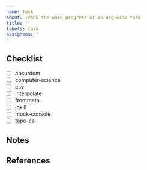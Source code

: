 ```yaml
---
name: Task
about: Track the work progress of an org-wide task
title: ''
labels: task
assignees: ''
---
```

<!-- briefly describe the task -->

## Checklist

- [ ] absurdum
- [ ] computer-science
- [ ] csv
- [ ] interpolate
- [ ] frontmeta
- [ ] jqkill
- [ ] mock-console
- [ ] tape-es

<!-- WIP
- [ ] esmtk
- [ ] markdown
- [ ] ujpm
-->

## Notes <!--(optional)-->

<!-- compile useful notes, code samples, ideas from the comments here -->

## References <!--(optional)-->

<!--
- [link-name](linkurl) - link description
-->
